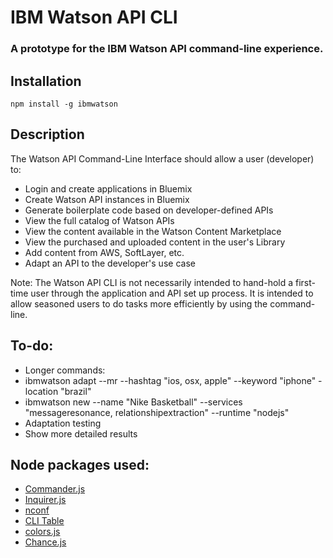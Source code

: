 # IBM Watson API CLI
### A prototype for the IBM Watson API command-line experience.

## Installation
`npm install -g ibmwatson`

## Description
The Watson API Command-Line Interface should allow a user (developer) to:

* Login and create applications in Bluemix
* Create Watson API instances in Bluemix
* Generate boilerplate code based on developer-defined APIs
* View the full catalog of Watson APIs
* View the content available in the Watson Content Marketplace
* View the purchased and uploaded content in the user's Library
* Add content from AWS, SoftLayer, etc.
* Adapt an API to the developer's use case

Note:
The Watson API CLI is not necessarily intended to hand-hold a first-time user through the application and API set up process. It is intended to allow seasoned users to do tasks more efficiently by using the command-line.

## To-do:
* Longer commands:
* ibmwatson adapt --mr --hashtag "ios, osx, apple" --keyword "iphone" -location "brazil"
* ibmwatson new --name "Nike Basketball" --services "messageresonance, relationshipextraction" --runtime "nodejs"
* Adaptation testing
* Show more detailed results

## Node packages used:
* [Commander.js](https://github.com/visionmedia/commander.js/)
* [Inquirer.js](https://github.com/SBoudrias/Inquirer.js/)
* [nconf](https://github.com/flatiron/nconf)
* [CLI Table](https://github.com/Automattic/cli-table)
* [colors.js](https://github.com/marak/colors.js)
* [Chance.js](https://github.com/victorquinn/chancejs)